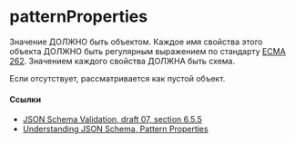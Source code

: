 # patternProperties
Значение ДОЛЖНО быть объектом. Каждое имя свойства этого объекта ДОЛЖНО быть регулярным выражением по стандарту [ECMA 262](https://www.ecma-international.org/publications/files/ECMA-ST/Ecma-262.pdf). Значением каждого свойства ДОЛЖНА быть схема.

Если отсутствует, рассматривается как пустой объект.

#### Ссылки
- [JSON Schema Validation, draft 07, section 6.5.5](https://json-schema.org/draft-07/json-schema-validation.html#rfc.section.6.5.5)
- [Understanding JSON Schema, Pattern Properties](https://json-schema.org/understanding-json-schema/reference/object.html#pattern-properties)
